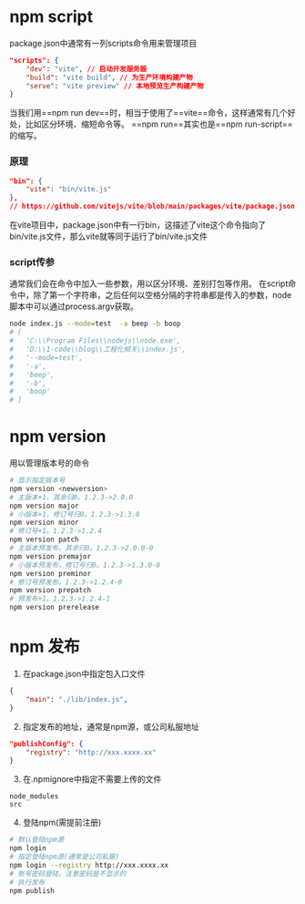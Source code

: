 # npm script
package.json中通常有一列scripts命令用来管理项目
```json
"scripts": {
    "dev": "vite", // 启动开发服务器
    "build": "vite build", // 为生产环境构建产物
    "serve": "vite preview" // 本地预览生产构建产物
}
```
当我们用==npm run dev==时，相当于使用了==vite==命令，这样通常有几个好处，比如区分环境、缩短命令等。
==npm run==其实也是==npm run-script==的缩写。

### 原理
```json
"bin": {
    "vite": "bin/vite.js"
},
// https://github.com/vitejs/vite/blob/main/packages/vite/package.json
```
在vite项目中，package.json中有一行bin，这描述了vite这个命令指向了bin/vite.js文件，那么vite就等同于运行了bin/vite.js文件

### script传参
通常我们会在命令中加入一些参数，用以区分环境、差别打包等作用。
在script命令中，除了第一个字符串，之后任何以空格分隔的字符串都是传入的参数，node脚本中可以通过process.argv获取。
```sh
node index.js --mode=test  -a beep -b boop
# [
#   'C:\\Program Files\\nodejs\\node.exe',
#   'D:\\1-code\\blog\\工程化相关\\index.js',
#   '--mode=test',
#   '-a',
#   'beep',
#   '-b',
#   'boop'
# ]
```

# npm version
用以管理版本号的命令  
```sh
# 显示指定版本号
npm version <newversion>
# 主版本+1，其余归0。1.2.3->2.0.0
npm version major
# 小版本+1，修订号归0。1.2.3->1.3.0
npm version minor
# 修订号+1。1.2.3->1.2.4
npm version patch
# 主版本预发布，其余归0。1.2.3->2.0.0-0
npm version premajor
# 小版本预发布，修订号归0。1.2.3->1.3.0-0
npm version preminor
# 修订号预发布。1.2.3->1.2.4-0
npm version prepatch
# 预发布+1。1.2.3->1.2.4-1
npm version prerelease
```

# npm 发布
1. 在package.json中指定包入口文件
```json
{
    "main": "./lib/index.js",
}
```
2. 指定发布的地址，通常是npm源，或公司私服地址
```json
"publishConfig": {
    "registry": "http://xxx.xxxx.xx"
}
```
3. 在.npmignore中指定不需要上传的文件
```
node_modules
src
```
4. 登陆npm(需提前注册)
```sh
# 默认登陆npm源
npm login
# 指定登陆npm源(通常是公司私服)
npm login --registry http://xxx.xxxx.xx
# 账号密码登陆，注意密码是不显示的
# 执行发布
npm publish
```